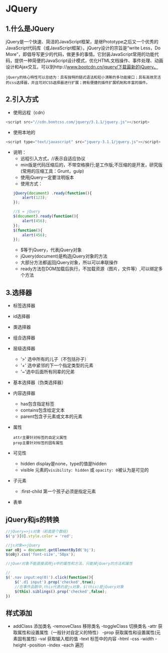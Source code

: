 # JQuery
## 1.什么是JQuery
jQuery是一个快速、简洁的JavaScript框架，是继Prototype之后又一个优秀的JavaScript代码库（或JavaScript框架）。jQuery设计的宗旨是“write Less，Do More”，即倡导写更少的代码，做更多的事情。它封装JavaScript常用的功能代码，提供一种简便的JavaScript设计模式，优化HTML文档操作、事件处理、动画设计和Ajax交互。可以到http://www.bootcdn.cn/jquery/下载最新的jQuery。

	jQuery的核心特性可以总结为：具有独特的链式语法和短小清晰的多功能接口；具有高效灵活的css选择器，并且可对CSS选择器进行扩展；拥有便捷的插件扩展机制和丰富的插件。

## 2.引入方式
- 使用远程（cdn）
```js
<script src="//cdn.bootcss.com/jquery/3.1.1/jquery.js"></script>
```
- 使用本地的
```javascript
<script type="text/javascript" src="jquery-3.1.1/jquery.js"></script>
```
- 说明：
    - 远程引入方式，//表示自适应协议
    - min版是代码压缩后的，不带空格换行;是工作版;不压缩的是开发，研究版(常用的压缩工具：Grunt，gulp)
    - 使用jQuery一定要注明版本
    - 使用方式：
    ```javascript
    jQuery(document) .ready(function(){
    	alert(123);
    });

    //$ = jQuery
    $(document).ready(function(){
    	alert(456);
    });
    $(function(){
    	alert(456);
    });
    ```
     - $等于jQuery，代表jQuery对象
     - jQuery(document)是构造jQuery对象的方法
     - 大部分方法都返回jQuery对象，所以可以串联操作
     - ready方法在DOM加载后执行，不加载资源（图片，文件等）,可以绑定多个方法

## 3.选择器
- 标签选择器

- id选择器

- 类选择器

- 组合选择器

- 层级选择器
    - '>' 选中所有的儿子（不包括孙子）
    - '+' 选中紧邻的下一个指定类型的元素
    - '~'选中后面所有同辈的兄弟

- 基本选择器（伪类选择器）

- 内容选择器
    - has包含指定标签
    - contains包含给定文本
    - parent包含子元素或文本的元素

- 属性

    ~~~
    attr主要针对标签的自定义属性
    prop主要针对标签的固有属性
    ~~~

- 可见性

    - hidden   display是none，type的值是hidden
    - visible  元素的`visibility: hidden` 或 `opacity: 0`被认为是可见的

- 子元素

    - :first-child 第一个孩子必须是指定元素

- 表单 

## jQuery和js的转换
```javascript
//jQuery=>js对象（前面是个数组)
$('p')[0].style.color = 'red';

//js对象=>jQuery
var oBj = document.getElementById('bj');
$(oBj).css('font-size','50px');

//jQuer对象不能直接调用js中的属性和方法，只能掉jQuery的方法和属性

//
$('.nav input:eq(0)').click(function(){
	$('.d1 input').prop('checked',true);
	//在事件函数中,this代表的是js对象，$(this)是jQuery对象
	$(this).siblings().prop('checked',false);
})
```

## 样式添加
-   addClass    添加类名
  -removeClass 移除类名
  -toggleClass 切换类名
  -attr        获取属性和设置属性（一般针对自定义的特性）
  -prop        获取属性和设置属性(元素固有属性)
  -val         获取输入框的值
  -text        标签中的内容
  -html
  -css
  -width
  -height 
  -position
  -index
  -each 遍历
  ​
